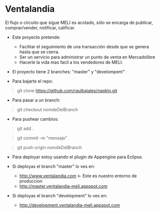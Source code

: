 Ventalandia
===========

El flujo o circuito que sigue MELI es acotado, sólo se encarga de publicar, comprar/vender, notificar, calificar.

* Este proyecto pretende:

    * Facilitar el seguimiento de una transacción desde que se genera hasta que se cierra.
    * Ser un servicio para administrar un punto de venta en Mercadolibre
    * Hacerle la vida mas facil a los vendedores de MELI.

* El proyecto tiene 2 branches: "master" y "develompent"

* Para bajarte el repo:

> git clone https://github.com/raulbajales/napkin.git

* Para pasar a un branch:

> git checkout nomdeDelBranch

* Para pushear cambios:

> git add .

> git commit -m "mensaje"

> git push origin nomdeDelBranch
    
* Para deployar estoy usando el plugin de Appengine para Eclipse.

* Si deployas el branch "master" lo ves en:

    * http://www.ventalandia.com <- Este es nuestro entorno de produccion
    * http://master.ventalandia-meli.appspot.com
    
* Si deployas el branch "development" lo ves en:

    * http://development.ventalandia-meli.appspot.com
